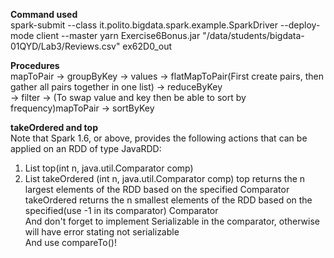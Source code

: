 **Command used**    
spark-submit --class it.polito.bigdata.spark.example.SparkDriver --deploy-mode client --master yarn Exercise6Bonus.jar 
"/data/students/bigdata-01QYD/Lab3/Reviews.csv" ex62D0_out  

**Procedures**  
mapToPair -> groupByKey -> values -> flatMapToPair(First create pairs, then gather all pairs together in one list) -> reduceByKey  
-> filter -> (To swap value and key then be able to sort by frequency)mapToPair -> sortByKey

**takeOrdered and top**  
Note that Spark 1.6, or above, provides the following actions that can be applied on an RDD
of type JavaRDD<T>:
1) List<T> top(int n, java.util.Comparator<T> comp)
2) List<T> takeOrdered (int n, java.util.Comparator<T> comp)
top returns the n largest elements of the RDD based on the specified Comparator
takeOrdered returns the n smallest elements of the RDD based on the specified(use -1 in its comparator)
Comparator  
And don't forget to implement Serializable in the comparator, otherwise will have error stating not serializable  
And use compareTo()! 
